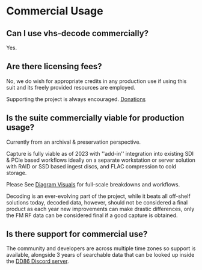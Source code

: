 # Commercial Usage


## Can I use vhs-decode commercially?


Yes.


## Are there licensing fees?


No, we do wish for appropriate credits in any production use if using this suit and its freely provided resources are employed.


Supporting the project is always encouraged. [Donations](Donations.md)


## Is the suite commercially viable for production usage?


Currently from an archival & preservation perspective.


Capture is fully viable as of 2023 with ''add-in'' integration into existing SDI & PCIe based workflows ideally on a separate workstation or server solution with RAID or SSD based ingest discs, and FLAC compression to cold storage.


Please See [Diagram Visuals](Diagram-Visuals.md) for full-scale breakdowns and workflows.


Decoding is an ever-evolving part of the project, while it beats all off-shelf solutions today, decoded data, however, should not be considered a final product as each year new improvements can make drastic differences, only the FM RF data can be considered final if a good capture is obtained.


## Is there support for commercial use?


The community and developers are across multiple time zones so support is available, alongside 3 years of searchable data that can be looked up inside the [DD86 Discord server](https://discord.com/invite/pVVrrxd).
